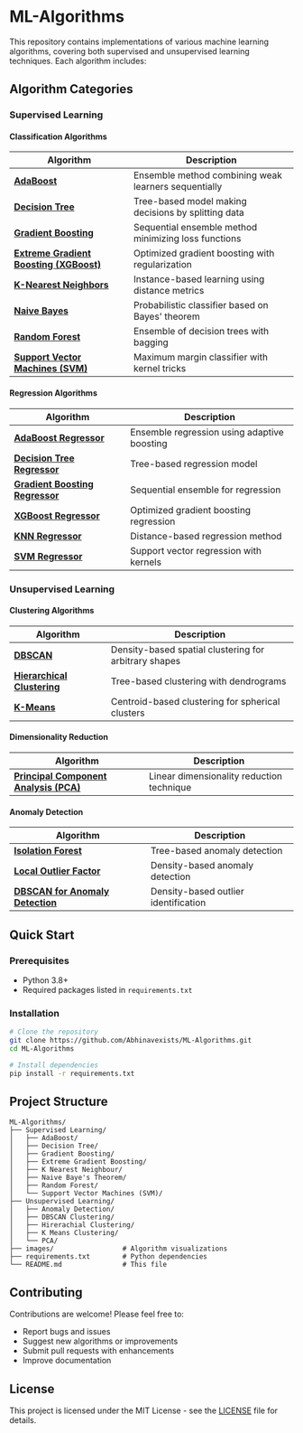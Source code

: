 # ML-Algorithms

This repository contains implementations of various machine learning algorithms, covering both supervised and unsupervised learning techniques. Each algorithm includes:

## Algorithm Categories

### Supervised Learning

#### Classification Algorithms

| Algorithm | Description |
|-----------|-------------|
| [**AdaBoost**](Supervised%20Learning/AdaBoost/ab.md) | Ensemble method combining weak learners sequentially |
| [**Decision Tree**](Supervised%20Learning/Decision%20Tree/dt.md) | Tree-based model making decisions by splitting data |
| [**Gradient Boosting**](Supervised%20Learning/Gradient%20Boosting/gb.md) | Sequential ensemble method minimizing loss functions |
| [**Extreme Gradient Boosting (XGBoost)**](Supervised%20Learning/Extreme%20Gradient%20Boosting/) | Optimized gradient boosting with regularization |
| [**K-Nearest Neighbors**](Supervised%20Learning/K%20Nearest%20Neighbour/knn.md) | Instance-based learning using distance metrics |
| [**Naive Bayes**](Supervised%20Learning/Naive%20Baye's%20Theorem/nb.md) | Probabilistic classifier based on Bayes' theorem |
| [**Random Forest**](Supervised%20Learning/Random%20Forest/rf.md) | Ensemble of decision trees with bagging |
| [**Support Vector Machines (SVM)**](Supervised%20Learning/Support%20Vector%20Machines%20(SVM)/svm.md) | Maximum margin classifier with kernel tricks |

#### Regression Algorithms

| Algorithm | Description |
|-----------|-------------|
| [**AdaBoost Regressor**](Supervised%20Learning/AdaBoost/) | Ensemble regression using adaptive boosting |
| [**Decision Tree Regressor**](Supervised%20Learning/Decision%20Tree/) | Tree-based regression model |
| [**Gradient Boosting Regressor**](Supervised%20Learning/Gradient%20Boosting/) | Sequential ensemble for regression |
| [**XGBoost Regressor**](Supervised%20Learning/Extreme%20Gradient%20Boosting/) | Optimized gradient boosting regression |
| [**KNN Regressor**](Supervised%20Learning/K%20Nearest%20Neighbour/) | Distance-based regression method |
| [**SVM Regressor**](Supervised%20Learning/Support%20Vector%20Machines%20(SVM)/) | Support vector regression with kernels |

### Unsupervised Learning

#### Clustering Algorithms

| Algorithm | Description |
|-----------|-------------|
| [**DBSCAN**](Unsupervised%20Learning/DBSCAN%20Clustering/dbscan.md) | Density-based spatial clustering for arbitrary shapes |
| [**Hierarchical Clustering**](Unsupervised%20Learning/Hirerachial%20Clustering/hc.md) | Tree-based clustering with dendrograms |
| [**K-Means**](Unsupervised%20Learning/K%20Means%20Clustering/k-means.md) | Centroid-based clustering for spherical clusters |

#### Dimensionality Reduction

| Algorithm | Description |
|-----------|-------------|
| [**Principal Component Analysis (PCA)**](Unsupervised%20Learning/PCA/pca.md) | Linear dimensionality reduction technique |

#### Anomaly Detection

| Algorithm | Description |
|-----------|-------------|
| [**Isolation Forest**](Unsupervised%20Learning/Anomaly%20Detection/Isolation%20Forest/if.md) | Tree-based anomaly detection |
| [**Local Outlier Factor**](Unsupervised%20Learning/Anomaly%20Detection/Local%20Outlier%20Anamoly/lof.md) | Density-based anomaly detection |
| [**DBSCAN for Anomaly Detection**](Unsupervised%20Learning/Anomaly%20Detection/DBSCAN%20Anamoly%20Detection/dbs_anamoly.md) | Density-based outlier identification |

## Quick Start

### Prerequisites

- Python 3.8+
- Required packages listed in `requirements.txt`

### Installation

```bash
# Clone the repository
git clone https://github.com/Abhinavexists/ML-Algorithms.git
cd ML-Algorithms

# Install dependencies
pip install -r requirements.txt
```

## Project Structure

```text
ML-Algorithms/
├── Supervised Learning/
│   ├── AdaBoost/
│   ├── Decision Tree/
│   ├── Gradient Boosting/
│   ├── Extreme Gradient Boosting/
│   ├── K Nearest Neighbour/
│   ├── Naive Baye's Theorem/
│   ├── Random Forest/
│   └── Support Vector Machines (SVM)/
├── Unsupervised Learning/
│   ├── Anomaly Detection/
│   ├── DBSCAN Clustering/
│   ├── Hirerachial Clustering/
│   ├── K Means Clustering/
│   └── PCA/
├── images/                 # Algorithm visualizations
├── requirements.txt        # Python dependencies
└── README.md               # This file
```

## Contributing

Contributions are welcome! Please feel free to:

- Report bugs and issues
- Suggest new algorithms or improvements
- Submit pull requests with enhancements
- Improve documentation

## License

This project is licensed under the MIT License - see the [LICENSE](LICENSE) file for details.
